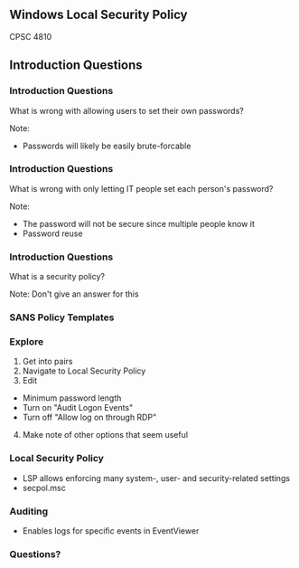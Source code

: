 ## Windows Local Security Policy

CPSC 4810



## Introduction Questions



### Introduction Questions

What is wrong with allowing users to set their own passwords?

Note:
* Passwords will likely be easily brute-forcable



### Introduction Questions

What is wrong with only letting IT people set each person's password?

Note:
* The password will not be secure since multiple people know it
* Password reuse



### Introduction Questions

What is a security policy?

Note:
Don't give an answer for this



### SANS Policy Templates



### Explore

1. Get into pairs
2. Navigate to Local Security Policy
3. Edit
  * Minimum password length
  * Turn on "Audit Logon Events"
  * Turn off "Allow log on through RDP"
4. Make note of other options that seem useful


### Local Security Policy

* LSP allows enforcing many system-, user- and security-related settings
* secpol.msc



### Auditing

* Enables logs for specific events in EventViewer



### Questions?
